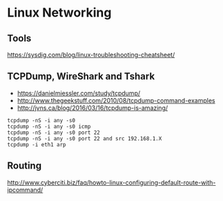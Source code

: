 # Linux Networking
## Tools

<https://sysdig.com/blog/linux-troubleshooting-cheatsheet/>

## TCPDump, WireShark and Tshark

* <https://danielmiessler.com/study/tcpdump/>
* <http://www.thegeekstuff.com/2010/08/tcpdump-command-examples>
* <http://jvns.ca/blog/2016/03/16/tcpdump-is-amazing/>

```
tcpdump -nS -i any -s0
tcpdump -nS -i any -s0 icmp
tcpdump -nS -i any -s0 port 22
tcpdump -nS -i any -s0 port 22 and src 192.168.1.X
tcpdump -i eth1 arp
```

## Routing

<http://www.cyberciti.biz/faq/howto-linux-configuring-default-route-with-ipcommand/>